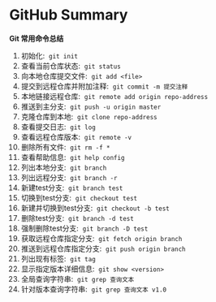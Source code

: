 ﻿# GitHub Summary
**Git 常用命令总结**

 1. 初始化:&nbsp;
    `git init`
 2. 查看当前仓库状态:&nbsp;
    `git status`
 3. 向本地仓库提交文件:&nbsp;
    `git add <file>`
 4. 提交到远程仓库并附加注释:&nbsp;
    `git commit -m 提交注释`
 5. 本地链接远程仓库:&nbsp;
    `git remote add origin repo-address`
 6. 推送到主分支:&nbsp;
    `git push -u origin master` 
 7. 克隆仓库到本地:&nbsp;
    `git clone repo-address` 
 8. 查看提交日志:&nbsp;
    `git log` 
 9. 查看远程仓库版本:&nbsp;
    `git remote -v` 
 10. 删除所有文件:&nbsp;
    `git rm -f *` 
 11. 查看帮助信息:&nbsp;
    `git help config` 
 12. 列出本地分支:&nbsp;
    `git branch` 
 13. 列出远程分支:&nbsp;
    `git branch -r` 
 14. 新建test分支:&nbsp;
    `git branch test` 
 15. 切换到test分支:&nbsp;
    `git checkout test` 
 16. 新建并切换到test分支:&nbsp;
    `git checkout -b test` 
 17. 删除test分支:&nbsp;
    `git branch -d test` 
 18. 强制删除test分支:&nbsp;
    `git branch -D test` 
 19. 获取远程仓库指定分支:&nbsp;
    `git fetch origin branch` 
 20. 推送到远程仓库指定分支:&nbsp;
    `git push origin branch` 
 21. 列出现有标签:&nbsp;
    `git tag` 
 22. 显示指定版本详细信息:&nbsp;
    `git show <version>` 
 23. 全局查询字符串:&nbsp;
    `git grep 查询文本` 
 24. 针对版本查询字符串:&nbsp;
    `git grep 查询文本 v1.0` 